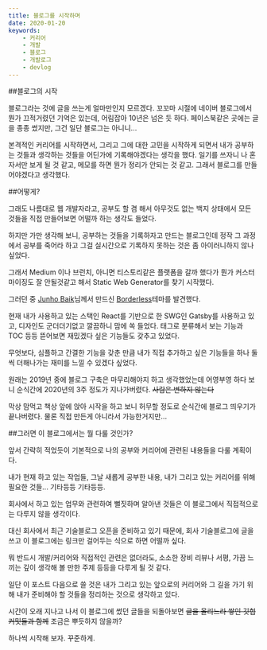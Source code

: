 ```yaml
---
title: 블로그를 시작하며
date: 2020-01-20
keywords:
    - 커리어
    - 개발
    - 블로그
    - 개발로그
    - devlog
---
```


##블로그의 시작

블로그라는 것에 글을 쓰는게 얼마만인지 모르겠다.
꼬꼬마 시절에 네이버 블로그에서 뭔가 끄적거렸던 기억은 있는데, 어림잡아 10년은 넘은 듯 하다.
페이스북같은 곳에는 글을 종종 썼지만, 그건 일단 블로그는 아니니...

본격적인 커리어를 시작하면서, 그리고 그에 대한 고민을 시작하게 되면서 내가 공부하는 것들과 생각하는 것들을 어딘가에 기록해야겠다는 생각을 했다.
일기를 쓰자니 나 혼자서만 보게 될 것 같고, 메모를 하면 뭔가 정리가 안되는 것 같고.
그래서 블로그를 만들어야겠다고 생각했다.

##어떻게?

그래도 나름대로 웹 개발자라고, 공부도 할 겸 해서 아무것도 없는 백지 상태에서 모든 것들을 직접 만들어보면 어떨까 하는 생각도 들었다.

하지만 가만 생각해 보니, 공부하는 것들을 기록하자고 만드는 블로그인데 정작 그 과정에서 공부를 죽어라 하고 그걸 실시간으로 기록하지 못하는 것은 좀 아이러니하지 않나 싶었다.

그래서 Medium 이나 브런치, 아니면 티스토리같은 플랫폼을 갈까 했다가 뭔가 커스터마이징도 잘 안될것같고 해서 Static Web Generator를 찾기 시작했다.

그러던 중 [Junho Baik](<https://junhobaik.github.io/>)님께서 만드신 [Borderless](<https://github.com/junhobaik/junhobaik.github.io>)테마를 발견했다.

현재 내가 사용하고 있는 스택인 React를 기반으로 한 SWG인 Gatsby를 사용하고 있고, 디자인도 군더더기없고 깔끔하니 맘에 쏙 들었다.
태그로 분류해서 보는 기능과 TOC 등등 뜯어보면 재밌겠다 싶은 기능들도 갖추고 있었다.

무엇보다, 심플하고 간결한 기능을 갖춘 만큼 내가 직접 추가하고 싶은 기능들을 하나 둘 씩 더해나가는 재미를 느낄 수 있겠다 싶었다.

원래는 2019년 중에 블로그 구축은 마무리해야지 하고 생각했었는데 어영부영 하다 보니 순식간에 2020년의 3주 정도가 지나가버렸다. ~~사람은 변하지 않는다~~

막상 맘먹고 책상 앞에 앉아 시작을 하고 보니 허무할 정도로 순식간에 블로그 띄우기가 끝나버렸다. 물론 직접 만든게 아니라서 가능한거지만...

##그러면 이 블로그에서는 뭘 다룰 것인가?

앞서 간략히 적었듯이 기본적으로 나의 공부와 커리어에 관련된 내용들을 다룰 계획이다.

내가 현재 하고 있는 작업들, 그날 새롭게 공부한 내용, 내가 그리고 있는 커리어를 위해 필요한 것들... 기타등등 기타등등.

회사에서 하고 있는 업무와 관련하여 뻘짓하며 알아낸 것들은 이 블로그에서 직접적으로는 다루지 않을 생각이다.

대신 회사에서 최근 기술블로그 오픈을 준비하고 있기 때문에, 회사 기술블로그에 글을 쓰고 이 블로그에는 링크만 걸어두는 식으로 하면 어떨까 싶다.

뭐 반드시 개발/커리어와 직접적인 관련은 없더라도, 소소한 장비 리뷰나 서평, 가끔 느끼는 깊이 생각해 볼 만한 주제 등등을 다루게 될 것 같다.

일단 이 포스트 다음으로 쓸 것은 내가 그리고 있는 앞으로의 커리어와 그 길을 가기 위해 내가 준비해야 할 것들을 정리하는 것으로 생각하고 있다.

시간이 오래 지나고 나서 이 블로그에 썼던 글들을 되돌아보면 ~~글을 올리느라 쌓인 깃헙 커밋들과 함께~~ 조금은 뿌듯하지 않을까?

하나씩 시작해 보자. 꾸준하게.